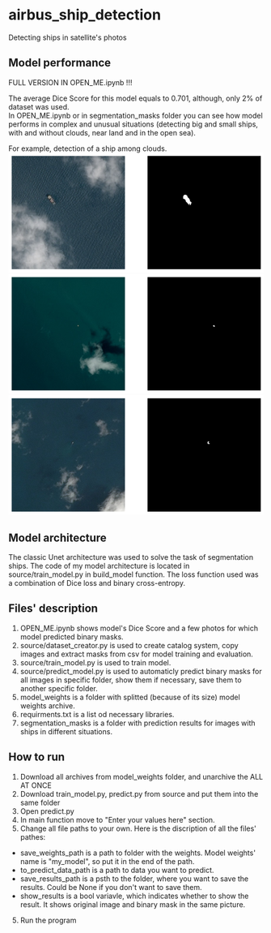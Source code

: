 # airbus_ship_detection
Detecting ships in satellite's photos 

## Model performance

FULL VERSION IN OPEN_ME.ipynb !!!

The average Dice Score for this model equals to 0.701, although, only 2% of dataset was used.  
In OPEN_ME.ipynb or in segmentation_masks folder you can see how model performs in complex and unusual situations (detecting big and small ships, with and without clouds, near land and in the open sea).

For example, detection of a ship among clouds.
![Ship and clouds](segmentation_masks/img4.png)
![Ship and clouds](segmentation_masks/img7.png)
![Ship and clouds](segmentation_masks/img8.png)

## Model architecture

The classic Unet architecture was used to solve the task of segmentation ships. The code of my model architecture is located in source/train_model.py in build_model function. The loss function used was a combination of Dice loss and binary cross-entropy.

## Files' description

1) OPEN_ME.ipynb shows model's Dice Score and a few photos for which model predicted binary masks. 
2) source/dataset_creator.py is used to create catalog system, copy images and extract masks from csv for model training and evaluation.
3) source/train_model.py is used to train model.
4) source/predict_model.py is used to automaticly predict binary masks for all images in specific folder, show them if necessary, save them to another specific folder.
5) model_weights is a folder with splitted (because of its size) model weights archive.
6) requirments.txt is a list od necessary libraries.
7) segmentation_masks is a folder with prediction results for images with ships in different situations.

## How to run

1) Download all archives from model_weights folder, and unarchive the ALL AT ONCE
2) Download train_model.py, predict.py from source and put them into the same folder
3) Open predict.py
4) In main function move to "Enter your values here" section.
5) Change all file paths to your own. Here is the discription of all the files' pathes:
 - save_weights_path is a path to folder with the weights. Model weights' name is "my_model", so put it in the end of the path.
 - to_predict_data_path is a path to data you want to predict.
 - save_results_path is a psth to the folder, where you want to save the results. Could be None if you don't want to save them.
 - show_results is a bool variavle, which indicates whether to show the result. It shows original image and binary mask in the same picture.
5) Run the program 
